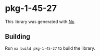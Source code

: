 # pkg-1-45-27

This library was generated with [Nx](https://nx.dev).

## Building

Run `nx build pkg-1-45-27` to build the library.
